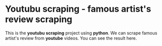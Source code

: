 # Youtubu scraping - famous artist's review scraping
This is the **youtubu scraping** project using **python**.
We can scrape famous artist's review from **youtube** videos.
You can see the result here.


